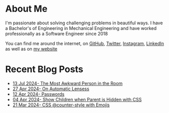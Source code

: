 # About Me

I'm passionate about solving challenging problems in beautiful ways. I have a Bachelor's of Engineering in Mechanical Engineering and have worked professionally as a Software Engineer since 2018

You can find me around the internet, on [GitHub](https://github.com/nabeelvalley), [Twitter](https://twitter.com/not_nabeel/), [Instagram](https://www.instagram.com/nabeelvalley/), [LinkedIn](https://za.linkedin.com/in/nabeelvalley) as well as on [my website](https://nabeelvalley.co.za/)

# Recent Blog Posts
<!-- BLOG-POST-LIST:START -->
- [13 Jul 2024- The Most Awkward Person in the Room](https://nabeelvalley.co.za/blog/2024/13-07/on-being-awkward/)
- [27 Apr 2024- On Automatic Lensess](https://nabeelvalley.co.za/blog/2024/27-04/automatic-lenses/)
- [12 Apr 2024- Passwords](https://nabeelvalley.co.za/blog/2024/12-04/passwords/)
- [04 Apr 2024- Show Children when Parent is Hidden with CSS](https://nabeelvalley.co.za/blog/2024/04-04/css-show-children-when-parent-hidden/)
- [21 Mar 2024- CSS @counter-style with Emojis](https://nabeelvalley.co.za/blog/2024/21-03/css-counter-style/)<!-- BLOG-POST-LIST:END -->
